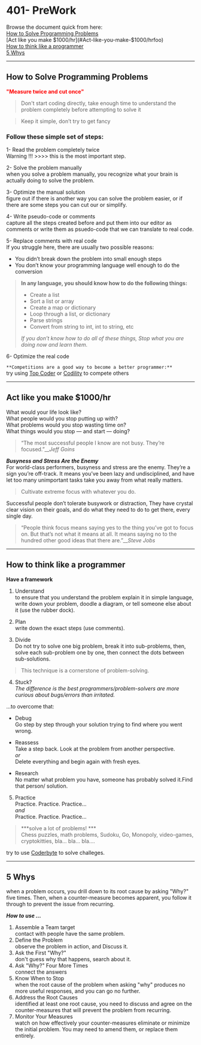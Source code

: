 # 401- PreWork


Browse the document quick from here:  
[How to Solve Programming Problems](#How-to-Solve-Programming-Problems)   
[Act like you make $1000/hr](#Act-like-you-make-$1000/hrfoo)  
[How to think like a programmer](#How-to-think-like-a-programmer)  
[5 Whys](#5-Whys)  


-------------------

## How to Solve Programming Problems

<p><span style="color:red"><b> "Measure twice and cut once" </b></span></p>

> Don't start coding directly, take enough time to understand the problem completely before attempting to solve it

> Keep it simple, don’t try to get fancy


### **Follow these simple set of steps:**  
  
1- Read the problem completely twice  
Warning !!! >>>> this is the most important step.  

2- Solve the problem manually  
when you solve a problem manually, you recognize what your brain is actually doing to solve the problem.  

3- Optimize the manual solution  
figure out if there is another way you can solve the problem easier, or if there are some steps you can cut our or simplify.  

4- Write pseudo-code or comments  
capture all the steps created before and put them into our editor as comments or write them as psuedo-code that we can translate to real code.  

5- Replace comments with real code   
If you struggle here, there are usually two possible reasons:

* You didn’t break down the problem into small enough steps
* You don’t know your programming language well enough to do the conversion


> **In any language, you should know how to do the following things:**
> 
> * Create a list  
>* Sort a list or array  
>* Create a map or dictionary  
>* Loop through a list, or dictionary  
>* Parse strings  
>* Convert from string to int, int to string, etc  
>
>*If you don’t know how to do all of these things,  Stop what you are doing now and learn them.*  

6-  Optimize the real code  


`**Competitions are a good way to become a better programmer:**`  
try using [Top Coder](https://www.topcoder.com/) or [Codility](https://www.codility.com/) to compete others




-------

## Act like you make $1000/hr  

What would your life look like?  
What people would you stop putting up with?  
What problems would you stop wasting time on?  
What things would you stop — and start — doing?  

> “The most successful people I know are not busy. They’re focused.”__*Jeff Goins*

 ***Busyness and Stress Are the Enemy***  
 For world-class performers, busyness and stress are the enemy. They’re a sign you’re off-track. It means you’ve been lazy and undisciplined, and have let too many unimportant tasks take you away from what really matters.  



 > Cultivate extreme focus with whatever you do.

 Successful people don’t tolerate busywork or distraction, They have crystal clear vision on their goals, and do what they need to do to get there, every single day.

> “People think focus means saying yes to the thing you’ve got to focus on. But that’s not what it means at all. It means saying no to the hundred other good ideas that there are.”__*Steve Jobs*

--------------

## How to think like a programmer   

**Have a framework**  

1. Understand  
to ensure that you understand the problem explain it in simple language, write down your problem, doodle a diagram, or tell someone else about it (use the rubber dock).

2. Plan  
write down the exact steps (use comments).


3. Divide  
Do not try to solve one big problem, break it into sub-problems, then, solve each sub-problem one by one, then connect the dots between sub-solutions.

> This technique is a cornerstone of problem-solving.

4. Stuck?  
*The difference is the best programmers/problem-solvers are more curious about bugs/errors than irritated.*

...to overcome that:  
* Debug  
Go step by step through your solution trying to find where you went wrong.
* Reassess  
Take a step back. Look at the problem from another perspective.  
*or*  
Delete everything and begin again with fresh eyes.

* Research  
No matter what problem you have, someone has probably solved it.Find that person/ solution.   


5. Practice  
Practice. Practice. Practice...   
*and*   
Practice. Practice. Practice...  

 >***solve a lot of problems!  ***  
 Chess puzzles, math problems, Sudoku, Go, Monopoly, video-games, cryptokitties, bla… bla… bla….

try to use [Coderbyte](https://coderbyte.com/challenges) to solve challeges.  


-----------------

## 5 Whys  

when a problem occurs, you drill down to its root cause by asking "Why?" five times. Then, when a counter-measure becomes apparent, you follow it through to prevent the issue from recurring.  


***How to use ...***

1. Assemble a Team  target  
contact with people have the same problem.  
2. Define the Problem  
observe the problem in action, and Discuss it.  
3. Ask the First "Why?"  
don't guess why that happens, search about it.  
4. Ask "Why?" Four More Times  
connect the answers 
5. Know When to Stop  
when the root cause of the problem when asking "why" produces no more useful responses, and you can go no further.  
6. Address the Root Causes  
identified at least one root cause, you need to discuss and agree on the counter-measures that will prevent the problem from recurring.  
7. Monitor Your Measures  
watch on how effectively your counter-measures eliminate or minimize the initial problem. You may need to amend them, or replace them entirely.  




